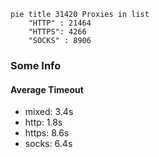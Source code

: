 
```mermaid
pie title 31420 Proxies in list
    "HTTP" : 21464
    "HTTPS": 4266
    "SOCKS" : 8906
```

### Some Info
#### Average Timeout

- mixed: 3.4s
- http: 1.8s
- https: 8.6s
- socks: 6.4s